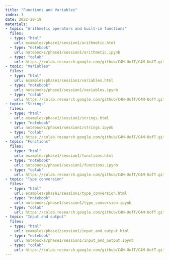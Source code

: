 ```yaml
---
title: "Functions and Variables"
index: 1
date: 2022-10-19
materials:
- topic: "Arithmetic operators and built-in functions"
  files:
  - type: "html"
    url: examples/phase1/session1/arithmetic.html
  - type: "notebook"
    url: notebooks/phase1/session1/arithmetic.ipynb
  - type: "colab"
    url: https://colab.research.google.com/github/C4M-UofT/C4M-UofT.github.io/blob/master/notebooks/phase1/session1/arithmetic.ipynb
- topic: "Variables"
  files:
  - type: "html"
    url: examples/phase1/session1/variables.html
  - type: "notebook"
    url: notebooks/phase1/session1/variables.ipynb
  - type: "colab"
    url: https://colab.research.google.com/github/C4M-UofT/C4M-UofT.github.io/blob/master/notebooks/phase1/session1/variables.ipynb
- topic: "Strings"
  files:
  - type: "html"
    url: examples/phase1/session1/strings.html
  - type: "notebook"
    url: notebooks/phase1/session1/strings.ipynb
  - type: "colab"
    url: https://colab.research.google.com/github/C4M-UofT/C4M-UofT.github.io/blob/master/notebooks/phase1/session1/strings.ipynb
- topic: "Functions"
  files:
  - type: "html"
    url: examples/phase1/session1/functions.html
  - type: "notebook"
    url: notebooks/phase1/session1/functions.ipynb
  - type: "colab"
    url: https://colab.research.google.com/github/C4M-UofT/C4M-UofT.github.io/blob/master/notebooks/phase1/session1/functions.ipynb
- topic: "Type conversion"
  files:
  - type: "html"
    url: examples/phase1/session1/type_conversion.html
  - type: "notebook"
    url: notebooks/phase1/session1/type_conversion.ipynb
  - type: "colab"
    url: https://colab.research.google.com/github/C4M-UofT/C4M-UofT.github.io/blob/master/notebooks/phase1/session1/type_conversion.ipynb
- topic: "Input and output"
  files:
  - type: "html"
    url: examples/phase1/session1/input_and_output.html
  - type: "notebook"
    url: notebooks/phase1/session1/input_and_output.ipynb
  - type: "colab"
    url: https://colab.research.google.com/github/C4M-UofT/C4M-UofT.github.io/blob/master/notebooks/phase1/session1/input_and_output.ipynb
---
```

